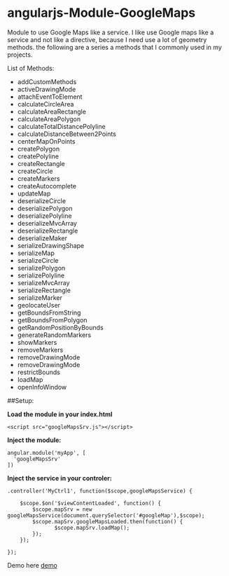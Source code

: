 angularjs-Module-GoogleMaps
===========================

Module to use Google Maps like a service. I like use Google maps like a service and not like a directive, because I need  use a lot of  geometry methods. the following are a series a methods that I commonly used in my projects. 

List of Methods:

* addCustomMethods
* activeDrawingMode
* attachEventToElement
* calculateCircleArea
* calculateAreaRectangle
* calculateAreaPolygon
* calculateTotalDistancePolyline
* calculateDistanceBetween2Points
* centerMapOnPoints
* createPolygon
* createPolyline
* createRectangle
* createCircle
* createMarkers
* createAutocomplete
* updateMap
* deserializeCircle
* deserializePolygon
* deserializePolyline
* deserializeMvcArray
* deserializeRectangle
* deserializeMaker
* serializeDrawingShape
* serializeMap
* serializeCircle
* serializePolygon
* serializePolyline
* serializeMvcArray
* serializeRectangle
* serializeMarker
* geolocateUser
* getBoundsFromString
* getBoundsFromPolygon
* getRandomPositionByBounds
* generateRandomMarkers
* showMarkers
* removeMarkers
* removeDrawingMode 
* removeDrawingMode
* restrictBounds
* loadMap
* openInfoWindow 


##Setup:

**Load the module in your index.html**

```
<script src="googleMapsSrv.js"></script>
```

**Inject the module:**

```
angular.module('myApp', [
  'googleMapsSrv'
])
```
**Inject the service in your controler:**
```
.controller('MyCtrl1', function($scope,googleMapsService) {

	$scope.$on('$viewContentLoaded', function() {
   		$scope.mapSrv = new googleMapsService(document.querySelector('#googleMap'),$scope);
		$scope.mapSrv.googleMapsLoaded.then(function() {
		       $scope.mapSrv.loadMap();		
		});
	});

});
```

Demo here  [demo](http://saulburgos.com/apps/googlemapModule/#/view1)
